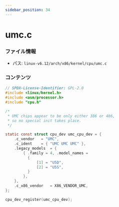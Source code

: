 ```yaml
---
sidebar_position: 34
---
```

# umc.c

### ファイル情報

- パス: `linux-v6.12/arch/x86/kernel/cpu/umc.c`

### コンテンツ

```c
// SPDX-License-Identifier: GPL-2.0
#include <linux/kernel.h>
#include <asm/processor.h>
#include "cpu.h"

/*
 * UMC chips appear to be only either 386 or 486,
 * so no special init takes place.
 */

static const struct cpu_dev umc_cpu_dev = {
	.c_vendor	= "UMC",
	.c_ident	= { "UMC UMC UMC" },
	.legacy_models	= {
		{ .family = 4, .model_names =
		  {
			  [1] = "U5D",
			  [2] = "U5S",
		  }
		},
	},
	.c_x86_vendor	= X86_VENDOR_UMC,
};

cpu_dev_register(umc_cpu_dev);


```
